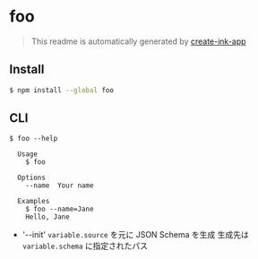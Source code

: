 # foo

> This readme is automatically generated by [create-ink-app](https://github.com/vadimdemedes/create-ink-app)

## Install

```bash
$ npm install --global foo
```

## CLI

```
$ foo --help

  Usage
    $ foo

  Options
    --name  Your name

  Examples
    $ foo --name=Jane
    Hello, Jane
```

- '--init'
  `variable.source` を元に JSON Schema を生成
  生成先は `variable.schema` に指定されたパス
